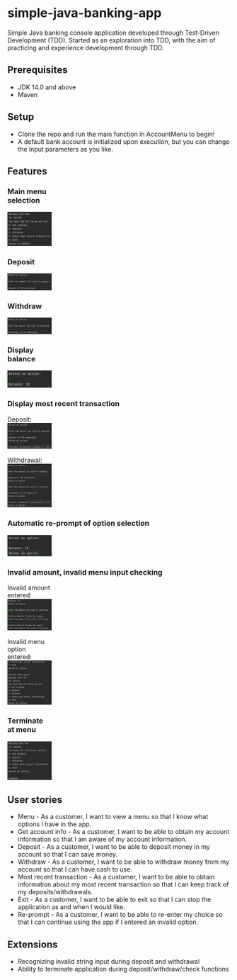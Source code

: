 # simple-java-banking-app
Simple Java banking console application developed through Test-Driven Development (TDD). Started as an exploration into TDD, with the aim of practicing and experience development through TDD.

## Prerequisites
- JDK 14.0 and above
- Maven

## Setup
- Clone the repo and run the main function in AccountMenu to begin!
- A default bank account is initialized upon execution, but you can change the input parameters as you like.

## Features
<div style="width:100px">

### Main menu selection
![menu](./images/menu.png)

### Deposit
![deposit](./images/deposit.png)

### Withdraw
![withdraw](./images/withdrawal.png)

### Display balance
![balance](./images/balance.png)

<div style="width:500px">

### Display most recent transaction

</div>

Deposit: <br>
![recenttransdep](./images/previoustransdep.png)


Withdrawal: <br>
![recenttranswithdraw](./images/previoustranswithdraw.png)

<div style="width:500px">

### Automatic re-prompt of option selection
</div>

![reprompt](./images/reprompt.png)

<div style="width:500px">

### Invalid amount, invalid menu input checking

</div>

Invalid amount entered: <br>
![invalidamount](./images/invalidamount.png)

Invalid menu option entered: <br>
![invalidmenu](./images/invalidmenu.png)

### Terminate at menu
![exit](./images/exit.png)
</div>



## User stories
* Menu - As a customer, I want to view a menu so that I know what options I have in the app.
* Get account info - As a customer, I want to be able to obtain my account information so that I am aware of my account information. <br>
* Deposit - As a customer, I want to be able to deposit money in my account so that I can save money. <br>
* Withdraw - As a customer, I want to be able to withdraw money from my account so that I can have cash to use. <br>
* Most recent transaction - As a customer, I want to be able to obtain information about my most recent transaction so that I can keep track of my deposits/withdrawals.
* Exit - As a customer, I want to be able to exit so that I can stop the application as and when I would like.
* Re-prompt - As a customer, I want to be able to re-enter my choice so that I can continue using the app if I entered an invalid option.

## Extensions
- Recognizing invalid string input during deposit and withdrawal
- Ability to terminate application during deposit/withdraw/check functions
